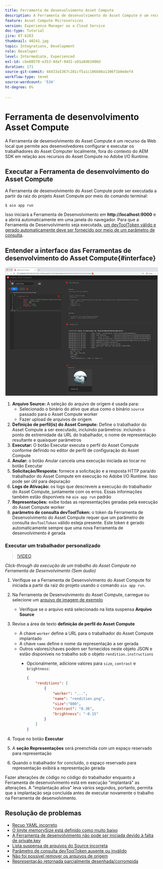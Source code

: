 ```yaml
---
title: Ferramenta de desenvolvimento Asset Compute
description: A Ferramenta de desenvolvimento do Asset Compute é um recurso da Web local que permite aos desenvolvedores configurar e executar os trabalhadores do Asset Computer localmente, fora do contexto do AEM SDK em relação aos recursos do Asset Compute no Adobe I/O Runtime.
feature: Asset Compute Microservices
version: Experience Manager as a Cloud Service
doc-type: Tutorial
jira: KT-6283
thumbnail: 40241.jpg
topic: Integrations, Development
role: Developer
level: Intermediate, Experienced
exl-id: cbe08570-e353-4daf-94d1-a91a8d63406d
duration: 171
source-git-commit: 48433a5367c281cf5a1c106b08a1306f1b0e8ef4
workflow-type: tm+mt
source-wordcount: '534'
ht-degree: 0%

---
```


# Ferramenta de desenvolvimento Asset Compute

A Ferramenta de desenvolvimento do Asset Compute é um recurso da Web local que permite aos desenvolvedores configurar e executar os trabalhadores do Asset Computer localmente, fora do contexto do AEM SDK em relação aos recursos do Asset Compute no Adobe I/O Runtime.

## Executar a Ferramenta de desenvolvimento do Asset Compute

A Ferramenta de desenvolvimento do Asset Compute pode ser executada a partir da raiz do projeto Asset Compute por meio do comando terminal:

```
$ aio app run
```

Isso iniciará a Ferramenta de Desenvolvimento em __http://localhost:9000__ e a abrirá automaticamente em uma janela do navegador. Para que a Ferramenta de Desenvolvimento seja executada, [um devToolToken válido e gerado automaticamente deve ser fornecido por meio de um parâmetro de consulta](#troubleshooting__devtooltoken).

## Entender a interface das Ferramentas de desenvolvimento do Asset Compute{#interface}

![Ferramenta de desenvolvimento do Asset Compute](./assets/development-tool/asset-compute-dev-tool.png)

1. __Arquivo Source:__ A seleção do arquivo de origem é usada para:
   + Selecionado o binário do ativo que atua como o binário `source` passado para o Asset Compute worker
   + Fazer upload de arquivos de origem
1. __Definição de perfil(is) do Asset Compute:__ Define o trabalhador do Asset Compute a ser executado, incluindo parâmetros: incluindo o ponto de extremidade da URL do trabalhador, o nome de representação resultante e quaisquer parâmetros
1. __Executar:__ O botão Executar executa o perfil do Asset Compute conforme definido no editor de perfil de configuração do Asset Compute
1. __Anular:__ o botão Anular cancela uma execução iniciada ao tocar no botão Executar
1. __Solicitação/Resposta:__ fornece a solicitação e a resposta HTTP para/do trabalhador do Asset Compute em execução no Adobe I/O Runtime. Isso pode ser útil para depuração
1. __Logs de Ativação:__ os logs que descrevem a execução do trabalhador do Asset Compute, juntamente com os erros. Essas informações também estão disponíveis na `aio app run` padrão
1. __Representações:__ exibe todas as representações geradas pela execução do Asset Compute worker
1. __parâmetro de consulta devToolToken:__ o token da Ferramenta de Desenvolvimento do Asset Compute requer que um parâmetro de consulta `devToolToken` válido esteja presente. Este token é gerado automaticamente sempre que uma nova Ferramenta de desenvolvimento é gerada

### Executar um trabalhador personalizado

>[!VIDEO](https://video.tv.adobe.com/v/40241?quality=12&learn=on)

_Click-through da execução de um trabalho do Asset Compute na Ferramenta de Desenvolvimento (Sem áudio)_

1. Verifique se a Ferramenta de Desenvolvimento do Asset Compute foi iniciada a partir da raiz do projeto usando o comando `aio app run`.
1. Na Ferramenta de Desenvolvimento do Asset Compute, carregue ou selecione um [arquivo de imagem de exemplo](../assets/samples/sample-file.jpg)
   + Verifique se o arquivo está selecionado na lista suspensa __Arquivo Source__
1. Revise a área de texto __definição de perfil do Asset Compute__
   + A chave `worker` define a URL para o trabalhador do Asset Compute implantado
   + A chave `name` define o nome da representação a ser gerada
   + Outros valores/chaves podem ser fornecidos neste objeto JSON e estão disponíveis no trabalho sob o objeto `rendition.instructions`
      + Opcionalmente, adicione valores para `size`, `contrast` e `brightness`:

        ```json
        {
            "renditions": [
                {
                    "worker": "...",
                    "name": "rendition.png",
                    "size":"800",
                    "contrast": "0.30",
                    "brightness": "-0.15"
                }
            ]
        }
        ```

1. Toque no botão __Executar__
1. A __seção Representações__ será preenchida com um espaço reservado para representação
1. Quando o trabalhador for concluído, o espaço reservado para representação exibirá a representação gerada

Fazer alterações de código no código do trabalhador enquanto a Ferramenta de desenvolvimento está em execução &quot;implantará&quot; as alterações. A &quot;implantação ativa&quot; leva vários segundos, portanto, permita que a implantação seja concluída antes de executar novamente o trabalho na Ferramenta de desenvolvimento.

## Resolução de problemas

+ [Recuo YAML incorreto](../troubleshooting.md#incorrect-yaml-indentation)
+ [O limite memorySize está definido como muito baixo](../troubleshooting.md#memorysize-limit-is-set-too-low)
+ [A Ferramenta de desenvolvimento não pode ser iniciada devido à falta de private.key](../troubleshooting.md#missing-private-key)
+ [Lista suspensa de arquivos do Source incorreta](../troubleshooting.md#source-files-dropdown-incorrect)
+ [Parâmetro de consulta devToolToken ausente ou inválido](../troubleshooting.md#missing-or-invalid-devtooltoken-query-parameter)
+ [Não foi possível remover os arquivos de origem](../troubleshooting.md#unable-to-remove-source-files)
+ [Representação retornada parcialmente desenhada/corrompida](../troubleshooting.md#rendition-returned-partially-drawn-or-corrupt)
